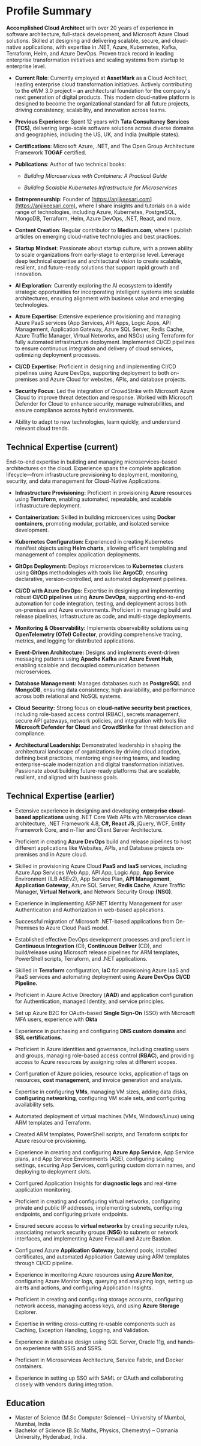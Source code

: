 # Profile Summary

**Accomplished Cloud Architect** with over 20 years of experience in software architecture, full-stack development, and Microsoft Azure Cloud solutions. Skilled at designing and delivering scalable, secure, and cloud-native applications, with expertise in .NET, Azure, Kubernetes, Kafka, Terraform, Helm, and Azure DevOps. Proven track record in leading enterprise transformation initiatives and scaling systems from startup to enterprise level.

*   **Current Role**: Currently employed at **AssetMark** as a Cloud Architect, leading enterprise cloud transformation initiatives. Actively contributing to the eWM 3.0 project – an architectural foundation for the company's next generation of digital products. This modern cloud-native platform is designed to become the organizational standard for all future projects, driving consistency, scalability, and innovation across teams.
   
*   **Previous Experience**: Spent 12 years with **Tata Consultancy Services (TCS)**, delivering large-scale software solutions across diverse domains and geographies, including the US, UK, and India (multiple states).
    
*   **Certifications**: Microsoft Azure, .NET, and  The Open Group Architecture Framework **TOGAF** certified.
    
*   **Publications**: Author of two technical books:
    *   _Building Microservices with Containers: A Practical Guide_
        
    *   _Building Scalable Kubernetes Infrastructure for Microservices_
        
*   **Entrepreneurship**: Founder of [https://anjikeesari.com](https://anjikeesari.com), where I share insights and tutorials on a wide range of technologies, including Azure, Kubernetes, PostgreSQL, MongoDB, Terraform, Helm, Azure DevOps, .NET, React, and more.
    
*   **Content Creation**: Regular contributor to **Medium.com**, where I publish articles on emerging cloud-native technologies and best practices.
    
*   **Startup Mindset**: Passionate about startup culture, with a proven ability to scale organizations from early-stage to enterprise level. Leverage deep technical expertise and architectural vision to create scalable, resilient, and future-ready solutions that support rapid growth and innovation.
    
*   **AI Exploration**: Currently exploring the AI ecosystem to identify strategic opportunities for incorporating intelligent systems into scalable architectures, ensuring alignment with business value and emerging technologies.
    
*   **Azure Expertise**: Extensive experience provisioning and managing Azure PaaS services (App Services, API Apps, Logic Apps, API Management, Application Gateway, Azure SQL Server, Redis Cache, Azure Traffic Manager, Virtual Networks, and NSGs) using Terraform for fully automated infrastructure deployment. Implemented CI/CD pipelines to ensure continuous integration and delivery of cloud services, optimizing deployment processes.
    
*   **CI/CD Expertise**: Proficient in designing and implementing CI/CD pipelines using Azure DevOps, supporting deployment to both on-premises and Azure Cloud for websites, APIs, and database projects.
    
*   **Security Focus**: Led the integration of CrowdStrike with Microsoft Azure Cloud to improve threat detection and response. Worked with Microsoft Defender for Cloud to enhance security, manage vulnerabilities, and ensure compliance across hybrid environments.
    
* Ability to adapt to new technologies, learn quickly, and understand relevant cloud trends.



## Technical Expertise (current)

End-to-end expertise in building and managing microservices-based architectures on the cloud. Experience spans the complete application lifecycle—from infrastructure provisioning to deployment, monitoring, security, and data management for Cloud-Native Applications.

*   **Infrastructure Provisioning:** Proficient in provisioning **Azure** resources using **Terraform**, enabling automated, repeatable, and scalable infrastructure deployment.
    
*   **Containerization:** Skilled in building microservices using **Docker containers**, promoting modular, portable, and isolated service development.
    
*   **Kubernetes Configuration:** Experienced in creating Kubernetes manifest objects using **Helm charts**, allowing efficient templating and management of complex application deployments.
    
*   **GitOps Deployment:** Deploys microservices to **Kubernetes** clusters using **GitOps** methodologies with tools like **ArgoCD**, ensuring declarative, version-controlled, and automated deployment pipelines.
    
*   **CI/CD with Azure DevOps:** Expertise in designing and implementing robust **CI/CD pipelines** using **Azure DevOps**, supporting end-to-end automation for code integration, testing, and deployment across both on-premises and Azure environments. Proficient in managing build and release pipelines, infrastructure as code, and multi-stage deployments.
    
*   **Monitoring & Observability:** Implements observability solutions using **OpenTelemetry (OTel) Collector**, providing comprehensive tracing, metrics, and logging for distributed applications.
    
*   **Event-Driven Architecture:** Designs and implements event-driven messaging patterns using **Apache Kafka** and **Azure Event Hub**, enabling scalable and decoupled communication between microservices.
    
*   **Database Management:** Manages databases such as **PostgreSQL** and **MongoDB**, ensuring data consistency, high availability, and performance across both relational and NoSQL systems.
    
*   **Cloud Security:** Strong focus on **cloud-native security best practices**, including role-based access control (RBAC), secrets management, secure API gateways, network policies, and integration with tools like **Microsoft Defender for Cloud** and **CrowdStrike** for threat detection and compliance.
    
*   **Architectural Leadership:** Demonstrated leadership in shaping the architectural landscape of organizations by driving cloud adoption, defining best practices, mentoring engineering teams, and leading enterprise-scale modernization and digital transformation initiatives. Passionate about building future-ready platforms that are scalable, resilient, and aligned with business goals.
    

## Technical Expertise (earlier)

- Extensive experience in designing and developing **enterprise cloud-based applications** using .NET Core Web APIs with Microservice clean architecture, .NET Framework 4.8, **C#,** **React JS**, jQuery, WCF, Entity Framework Core, and n-Tier and Client Server Architecture.

- Proficient in creating **Azure DevOps** build and release pipelines to host different applications like Websites, APIs, and Database projects on-premises and in Azure cloud.

- Skilled in provisioning Azure Cloud **PaaS and IaaS** services, including Azure App Services Web App, API App, Logic App, **App Service** Environment (ILB ASEv2), App Service Plan, **API Management**, **Application Gateway**, Azure SQL Server, **Redis Cache**, Azure Traffic Manager, **Virtual Network**, and Network Security Group **(NSG)**.

- Experience in implementing ASP.NET Identity Management for user Authentication and Authorization in web-based applications.

- Successful migration of Microsoft .NET-based applications from On-Premises to Azure Cloud PaaS model.

- Established effective DevOps development processes and proficient in **Continuous Integration** (CI), **Continuous Deliver** (CD), and build/release using Microsoft release pipelines for ARM templates, PowerShell scripts, Terraform, and .NET applications.

- Skilled in **Terraform** configuration, **IaC** for provisioning Azure IaaS and PaaS services and automating deployment using **Azure DevOps CI/CD Pipeline.**

- Proficient in Azure Active Directory (**AAD**) and application configuration for Authentication, managed Identity, and service principles.

- Set up Azure B2C for OAuth-based **Single Sign-On** (SSO) with Microsoft MFA users, experience with **Okta**
  
- Experience in purchasing and configuring **DNS custom domains** and **SSL certifications**.
  
- Proficient in Azure identities and governance, including creating users and groups, managing role-based access control (**RBAC**), and providing access to Azure resources by assigning roles at different scopes.
  
- Configuration of Azure policies, resource locks, application of tags on resources, **cost management**, and invoice generation and analysis.

- Expertise in configuring **VMs**, managing VM sizes, adding data disks, **configuring networking**, configuring VM scale sets, and configuring availability sets.
  
- Automated deployment of virtual machines (VMs, Windows/Linux) using ARM templates and Terraform.

- Created ARM templates, PowerShell scripts, and Terraform scripts for Azure resource provisioning.

- Experience in creating and configuring **Azure App Service**, App Service plans, and App Service Environments (ASE), configuring scaling settings, securing App Services, configuring custom domain names, and deploying to deployment slots.

- Configured Application Insights for **diagnostic logs** and real-time application monitoring.

- Proficient in creating and configuring virtual networks, configuring private and public IP addresses, implementing subnets, configuring endpoints, and configuring private endpoints.

- Ensured secure access to **virtual networks** by creating security rules, associating network security groups (**NSG**) to subnets or network interfaces, and implementing Azure Firewall and Azure Bastion.

- Configured Azure **Application Gateway**, backend pools, installed certificates, and automated Application Gateway using ARM templates through CI/CD pipeline.

- Experience in monitoring Azure resources using **Azure Monitor**, configuring Azure Monitor logs, querying and analyzing logs, setting up alerts and actions, and configuring Application Insights.

- Proficient in creating and configuring storage accounts, configuring network access, managing access keys, and using **Azure Storage** Explorer.

- Expertise in writing cross-cutting re-usable components such as Caching, Exception Handling, Logging, and Validation.

- Experience in database design using SQL Server, Oracle 11g, and hands-on experience with SSIS and SSRS.
  
- Proficient in Microservices Architecture, Service Fabric, and Docker containers.

- Experience in setting up SSO with SAML or OAuth and collaborating closely with vendors during integration.

## Education

- Master of Science (M.Sc Computer Science) – University of Mumbai, Mumbai, India
- Bachelor of Science (B.Sc Maths, Physics, Chemestry) – Osmania University, Hyderabad, India.
